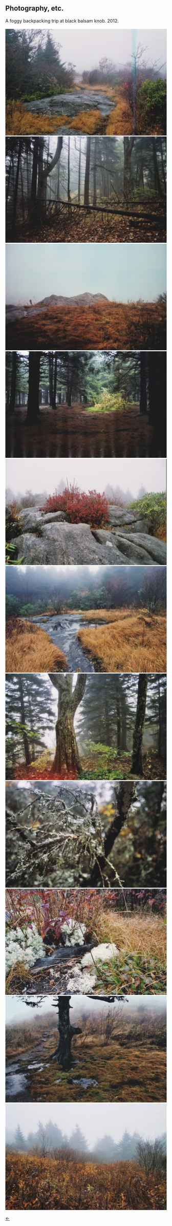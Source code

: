 ## Photography, etc.<br/>
A foggy backpacking trip at black balsam knob. 2012.<br/>
<br/>
<img src="../images/blackbalsam-2.jpg">
<img src="../images/blackbalsam-10.jpg">
<img src="../images/blackbalsam-4.jpg">
<img src="../images/blackbalsam-3.jpg">
<img src="../images/blackbalsam-1.jpg">
<img src="../images/blackbalsam-6.jpg">
<img src="../images/blackbalsam-7.jpg">
<img src="../images/blackbalsam-11.jpg">
<img src="../images/blackbalsam-9.jpg">
<img src="../images/blackbalsam-5.jpg">
<img src="../images/blackbalsam-8.jpg">

[&#8592;](../pages/art)
